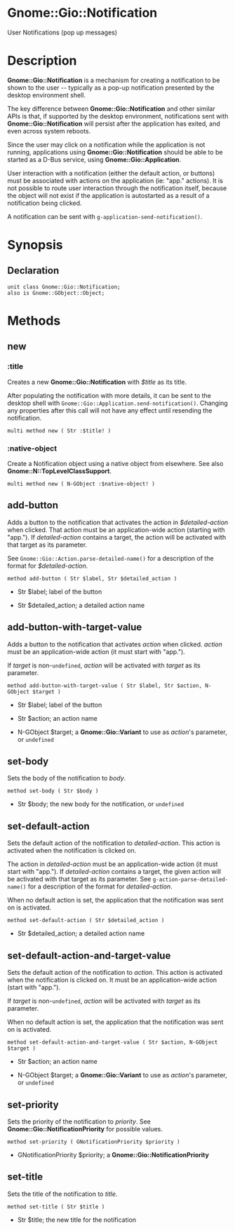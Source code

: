 Gnome::Gio::Notification
========================

User Notifications (pop up messages)

Description
===========

**Gnome::Gio::Notification** is a mechanism for creating a notification to be shown to the user -- typically as a pop-up notification presented by the desktop environment shell.

The key difference between **Gnome::Gio::Notification** and other similar APIs is that, if supported by the desktop environment, notifications sent with **Gnome::Gio::Notification** will persist after the application has exited, and even across system reboots.

Since the user may click on a notification while the application is not running, applications using **Gnome::Gio::Notification** should be able to be started as a D-Bus service, using **Gnome::Gio::Application**.

User interaction with a notification (either the default action, or buttons) must be associated with actions on the application (ie: "app." actions). It is not possible to route user interaction through the notification itself, because the object will not exist if the application is autostarted as a result of a notification being clicked.

A notification can be sent with `g-application-send-notification()`.

Synopsis
========

Declaration
-----------

    unit class Gnome::Gio::Notification;
    also is Gnome::GObject::Object;

Methods
=======

new
---

### :title

Creates a new **Gnome::Gio::Notification** with *$title* as its title.

After populating the notification with more details, it can be sent to the desktop shell with `Gnome::Gio::Application.send-notification()`. Changing any properties after this call will not have any effect until resending the notification.

    multi method new ( Str :$title! )

### :native-object

Create a Notification object using a native object from elsewhere. See also **Gnome::N::TopLevelClassSupport**.

    multi method new ( N-GObject :$native-object! )

add-button
----------

Adds a button to the notification that activates the action in *$detailed-action* when clicked. That action must be an application-wide action (starting with "app."). If *detailed-action* contains a target, the action will be activated with that target as its parameter.

See `Gnome::Gio::Action.parse-detailed-name()` for a description of the format for *$detailed-action*.

    method add-button ( Str $label, Str $detailed_action )

  * Str $label; label of the button

  * Str $detailed_action; a detailed action name

add-button-with-target-value
----------------------------

Adds a button to the notification that activates *action* when clicked. *action* must be an application-wide action (it must start with "app.").

If *target* is non-`undefined`, *action* will be activated with *target* as its parameter.

    method add-button-with-target-value ( Str $label, Str $action, N-GObject $target )

  * Str $label; label of the button

  * Str $action; an action name

  * N-GObject $target; a **Gnome::Gio::Variant** to use as *action*'s parameter, or `undefined`

set-body
--------

Sets the body of the notification to *body*.

    method set-body ( Str $body )

  * Str $body; the new body for the notification, or `undefined`

set-default-action
------------------

Sets the default action of the notification to *detailed-action*. This action is activated when the notification is clicked on.

The action in *detailed-action* must be an application-wide action (it must start with "app."). If *detailed-action* contains a target, the given action will be activated with that target as its parameter. See `g-action-parse-detailed-name()` for a description of the format for *detailed-action*.

When no default action is set, the application that the notification was sent on is activated.

    method set-default-action ( Str $detailed_action )

  * Str $detailed_action; a detailed action name

set-default-action-and-target-value
-----------------------------------

Sets the default action of the notification to *action*. This action is activated when the notification is clicked on. It must be an application-wide action (start with "app.").

If *target* is non-`undefined`, *action* will be activated with *target* as its parameter.

When no default action is set, the application that the notification was sent on is activated.

    method set-default-action-and-target-value ( Str $action, N-GObject $target )

  * Str $action; an action name

  * N-GObject $target; a **Gnome::Gio::Variant** to use as *action*'s parameter, or `undefined`

set-priority
------------

Sets the priority of the notification to *priority*. See **Gnome::Gio::NotificationPriority** for possible values.

    method set-priority ( GNotificationPriority $priority )

  * GNotificationPriority $priority; a **Gnome::Gio::NotificationPriority**

set-title
---------

Sets the title of the notification to *title*.

    method set-title ( Str $title )

  * Str $title; the new title for the notification

